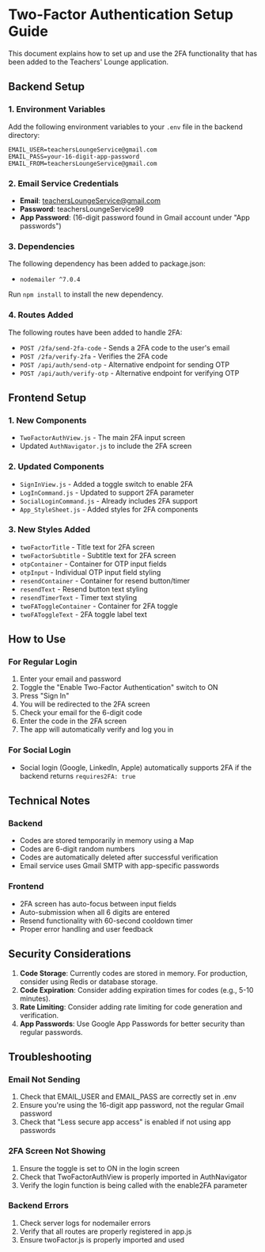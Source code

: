 # Two-Factor Authentication Setup Guide

This document explains how to set up and use the 2FA functionality that has been added to the Teachers' Lounge application.

## Backend Setup

### 1. Environment Variables
Add the following environment variables to your `.env` file in the backend directory:

```
EMAIL_USER=teachersLoungeService@gmail.com
EMAIL_PASS=your-16-digit-app-password
EMAIL_FROM=teachersLoungeService@gmail.com
```

### 2. Email Service Credentials
- **Email**: teachersLoungeService@gmail.com
- **Password**: teachersLoungeService99
- **App Password**: (16-digit password found in Gmail account under "App passwords")

### 3. Dependencies
The following dependency has been added to package.json:
- `nodemailer ^7.0.4`

Run `npm install` to install the new dependency.

### 4. Routes Added
The following routes have been added to handle 2FA:
- `POST /2fa/send-2fa-code` - Sends a 2FA code to the user's email
- `POST /2fa/verify-2fa` - Verifies the 2FA code
- `POST /api/auth/send-otp` - Alternative endpoint for sending OTP
- `POST /api/auth/verify-otp` - Alternative endpoint for verifying OTP

## Frontend Setup

### 1. New Components
- `TwoFactorAuthView.js` - The main 2FA input screen
- Updated `AuthNavigator.js` to include the 2FA screen

### 2. Updated Components
- `SignInView.js` - Added a toggle switch to enable 2FA
- `LogInCommand.js` - Updated to support 2FA parameter
- `SocialLoginCommand.js` - Already includes 2FA support
- `App_StyleSheet.js` - Added styles for 2FA components

### 3. New Styles Added
- `twoFactorTitle` - Title text for 2FA screen
- `twoFactorSubtitle` - Subtitle text for 2FA screen
- `otpContainer` - Container for OTP input fields
- `otpInput` - Individual OTP input field styling
- `resendContainer` - Container for resend button/timer
- `resendText` - Resend button text styling
- `resendTimerText` - Timer text styling
- `twoFAToggleContainer` - Container for 2FA toggle
- `twoFAToggleText` - 2FA toggle label text

## How to Use

### For Regular Login
1. Enter your email and password
2. Toggle the "Enable Two-Factor Authentication" switch to ON
3. Press "Sign In"
4. You will be redirected to the 2FA screen
5. Check your email for the 6-digit code
6. Enter the code in the 2FA screen
7. The app will automatically verify and log you in

### For Social Login
- Social login (Google, LinkedIn, Apple) automatically supports 2FA if the backend returns `requires2FA: true`

## Technical Notes

### Backend
- Codes are stored temporarily in memory using a Map
- Codes are 6-digit random numbers
- Codes are automatically deleted after successful verification
- Email service uses Gmail SMTP with app-specific passwords

### Frontend
- 2FA screen has auto-focus between input fields
- Auto-submission when all 6 digits are entered
- Resend functionality with 60-second cooldown timer
- Proper error handling and user feedback

## Security Considerations

1. **Code Storage**: Currently codes are stored in memory. For production, consider using Redis or database storage.
2. **Code Expiration**: Consider adding expiration times for codes (e.g., 5-10 minutes).
3. **Rate Limiting**: Consider adding rate limiting for code generation and verification.
4. **App Passwords**: Use Google App Passwords for better security than regular passwords.

## Troubleshooting

### Email Not Sending
1. Check that EMAIL_USER and EMAIL_PASS are correctly set in .env
2. Ensure you're using the 16-digit app password, not the regular Gmail password
3. Check that "Less secure app access" is enabled if not using app passwords

### 2FA Screen Not Showing
1. Ensure the toggle is set to ON in the login screen
2. Check that TwoFactorAuthView is properly imported in AuthNavigator
3. Verify the login function is being called with the enable2FA parameter

### Backend Errors
1. Check server logs for nodemailer errors
2. Verify that all routes are properly registered in app.js
3. Ensure twoFactor.js is properly imported and used 